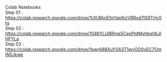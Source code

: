 Colab Notebooks
<br>
Step 01 : https://colab.research.google.com/drive/1UtUBloiEfqYap6izVBRxd7tS8THc0tg
</br>
Step 02 : https://colab.research.google.com/drive/1046YLlJBRme5CepPtdMvhbsVbJlHFYLa
<br>
Step 03 : https://colab.research.google.com/drive/1pwrA88XuYSA3T1wvOD0yEC7OmIN5Jkwk
</br>
